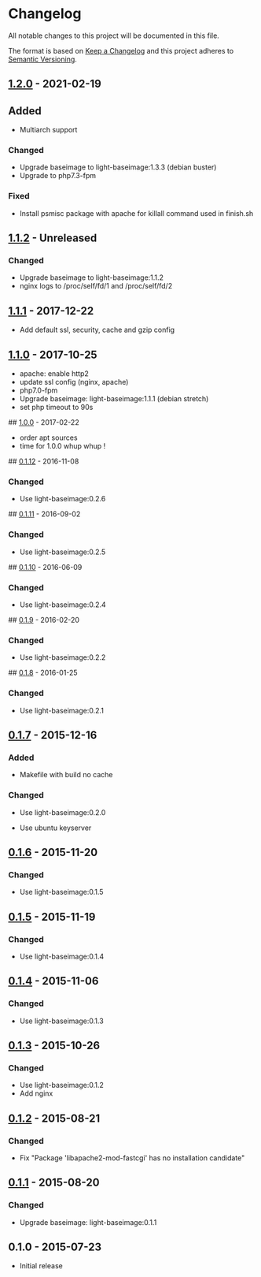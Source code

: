 # Changelog
All notable changes to this project will be documented in this file.

The format is based on [Keep a Changelog](http://keepachangelog.com/en/1.0.0/)
and this project adheres to [Semantic Versioning](http://semver.org/spec/v2.0.0.html).

## [1.2.0] - 2021-02-19
## Added
  - Multiarch support

### Changed
  - Upgrade baseimage to light-baseimage:1.3.3 (debian buster)
  - Upgrade to php7.3-fpm

### Fixed 
  - Install psmisc package with apache for killall command used in finish.sh

## [1.1.2] - Unreleased
### Changed
  - Upgrade baseimage to light-baseimage:1.1.2
  - nginx logs to /proc/self/fd/1 and /proc/self/fd/2

## [1.1.1] - 2017-12-22
  - Add default ssl, security, cache and gzip config

## [1.1.0] - 2017-10-25
  - apache: enable http2
  - update ssl config (nginx, apache)
  - php7.0-fpm
  - Upgrade baseimage: light-baseimage:1.1.1 (debian stretch)
  - set php timeout to 90s

## [1.0.0] - 2017-02-22
  - order apt sources
  - time for 1.0.0 whup whup !

## [0.1.12] - 2016-11-08
### Changed
  - Use light-baseimage:0.2.6

## [0.1.11] - 2016-09-02
### Changed
  - Use light-baseimage:0.2.5

## [0.1.10] - 2016-06-09
### Changed
  - Use light-baseimage:0.2.4

## [0.1.9] - 2016-02-20
### Changed
  - Use light-baseimage:0.2.2

## [0.1.8] - 2016-01-25
### Changed
  - Use light-baseimage:0.2.1

## [0.1.7] - 2015-12-16
### Added
  - Makefile with build no cache

### Changed
  - Use light-baseimage:0.2.0

  - Use ubuntu keyserver

## [0.1.6] - 2015-11-20
### Changed
  - Use light-baseimage:0.1.5

## [0.1.5] - 2015-11-19
### Changed
  - Use light-baseimage:0.1.4

## [0.1.4] - 2015-11-06
### Changed
  - Use light-baseimage:0.1.3

## [0.1.3] - 2015-10-26
### Changed
  - Use light-baseimage:0.1.2
  - Add nginx

## [0.1.2] - 2015-08-21
### Changed
  - Fix "Package 'libapache2-mod-fastcgi' has no installation candidate"

## [0.1.1] - 2015-08-20
### Changed
  - Upgrade baseimage: light-baseimage:0.1.1

## 0.1.0 - 2015-07-23
  - Initial release

[1.2.0]: https://github.com/osixia/docker-web-baseimage/compare/v1.1.2...v1.2.0
[1.1.2]: https://github.com/osixia/docker-web-baseimage/compare/v1.1.1...v1.1.2
[1.1.1]: https://github.com/osixia/docker-web-baseimage/compare/v1.1.0...v1.1.1
[1.1.0]: https://github.com/osixia/docker-web-baseimage/compare/v1.0.0...v1.1.0
[1.0.0]: https://github.com/osixia/docker-web-baseimage/compare/v0.1.12...v1.0.0
[0.1.12]: https://github.com/osixia/docker-web-baseimage/compare/v0.1.11...v0.1.12
[0.1.11]: https://github.com/osixia/docker-web-baseimage/compare/v0.1.10...v0.1.11
[0.1.10]: https://github.com/osixia/docker-web-baseimage/compare/v0.1.9...v0.1.10
[0.1.9]: https://github.com/osixia/docker-web-baseimage/compare/v0.1.8...v0.1.9
[0.1.8]: https://github.com/osixia/docker-web-baseimage/compare/v0.1.7...v0.1.8
[0.1.7]: https://github.com/osixia/docker-web-baseimage/compare/v0.1.6...v0.1.7
[0.1.6]: https://github.com/osixia/docker-web-baseimage/compare/v0.1.5...v0.1.6
[0.1.5]: https://github.com/osixia/docker-web-baseimage/compare/v0.1.4...v0.1.5
[0.1.4]: https://github.com/osixia/docker-web-baseimage/compare/v0.1.3...v0.1.4
[0.1.3]: https://github.com/osixia/docker-web-baseimage/compare/v0.1.2...v0.1.3
[0.1.2]: https://github.com/osixia/docker-web-baseimage/compare/v0.1.1...v0.1.2
[0.1.1]: https://github.com/osixia/docker-web-baseimage/compare/v0.1.0...v0.1.1